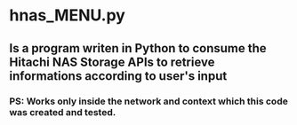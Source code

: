 # hnas_MENU.py 
## Is a program writen in Python to consume the Hitachi NAS Storage APIs to retrieve informations according to user's input
### PS: Works only inside the network and context which this code was created and tested.
